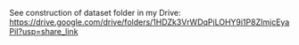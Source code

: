 See construction of dataset folder in my Drive: https://drive.google.com/drive/folders/1HDZk3VrWDqPjLOHY9i1P8ZImjcEyaPiI?usp=share_link
